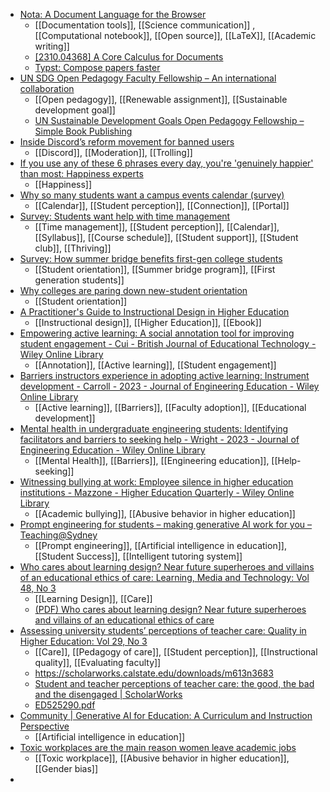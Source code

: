 - [Nota: A Document Language for the Browser](https://nota-lang.org/#def-nota)
	- [[Documentation tools]], [[Science communication]] , [[Computational notebook]], [[Open source]], [[LaTeX]], [[Academic writing]]
	- [[2310.04368] A Core Calculus for Documents](https://arxiv.org/abs/2310.04368)
	- [Typst: Compose papers faster](https://typst.app/)
- [UN SDG Open Pedagogy Faculty Fellowship – An international collaboration](https://unsdgopff.opened.ca/)
	- [[Open pedagogy]], [[Renewable assignment]], [[Sustainable development goal]]
	- [UN Sustainable Development Goals Open Pedagogy Fellowship – Simple Book Publishing](https://kpu.pressbooks.pub/unsdgtoolkit/)
- [Inside Discord’s reform movement for banned users](https://www.platformer.news/p/inside-discords-reform-movement-for)
	- [[Discord]], [[Moderation]], [[Trolling]]
- [If you use any of these 6 phrases every day, you're 'genuinely happier' than most: Happiness experts](https://www.cnbc.com/2023/10/20/phrases-genuinely-happy-people-say-every-day-according-to-psychology-experts.html)
	- [[Happiness]]
- [Why so many students want a campus events calendar (survey)](https://www.insidehighered.com/news/student-success/college-experience/2023/10/13/why-so-many-students-want-campus-events-calendar)
	- [[Calendar]], [[Student perception]], [[Connection]], [[Portal]]
- [Survey: Students want help with time management](https://www.insidehighered.com/news/student-success/college-experience/2023/10/05/survey-students-want-help-time-management)
	- [[Time management]], [[Student perception]], [[Calendar]], [[Syllabus]], [[Course schedule]], [[Student support]], [[Student club]], [[Thriving]]
- [Survey: How summer bridge benefits first-gen college students](https://www.insidehighered.com/news/student-success/college-experience/2023/09/15/survey-how-summer-bridge-benefits-first-gen)
	- [[Student orientation]], [[Summer bridge program]], [[First generation students]]
- [Why colleges are paring down new-student orientation](https://www.insidehighered.com/news/student-success/college-experience/2023/09/07/why-colleges-are-paring-down-new-student)
	- [[Student orientation]]
- [A Practitioner's Guide to Instructional Design in Higher Education](https://edtechbooks.org/id_highered)
	- [[Instructional design]], [[Higher Education]], [[Ebook]]
- [Empowering active learning: A social annotation tool for improving student engagement - Cui - British Journal of Educational Technology - Wiley Online Library](https://bera-journals.onlinelibrary.wiley.com/doi/full/10.1111/bjet.13403?campaign=wolearlyview)
	- [[Annotation]], [[Active learning]], [[Student engagement]]
- [Barriers instructors experience in adopting active learning: Instrument development - Carroll - 2023 - Journal of Engineering Education - Wiley Online Library](https://onlinelibrary.wiley.com/doi/full/10.1002/jee.20557?campaign=woletoc)
	- [[Active learning]], [[Barriers]], [[Faculty adoption]], [[Educational development]]
- [Mental health in undergraduate engineering students: Identifying facilitators and barriers to seeking help - Wright - 2023 - Journal of Engineering Education - Wiley Online Library](https://onlinelibrary.wiley.com/doi/full/10.1002/jee.20551?campaign=woletoc)
	- [[Mental Health]], [[Barriers]], [[Engineering education]], [[Help-seeking]]
- [Witnessing bullying at work: Employee silence in higher education institutions - Mazzone - Higher Education Quarterly - Wiley Online Library](https://onlinelibrary.wiley.com/doi/full/10.1111/hequ.12472?campaign=wolearlyview)
	- [[Academic bullying]], [[Abusive behavior in higher education]]
- [Prompt engineering for students – making generative AI work for you – Teaching@Sydney](https://educational-innovation.sydney.edu.au/teaching@sydney/prompt-engineering-for-students-making-generative-ai-work-for-you/)
	- [[Prompt engineering]], [[Artificial intelligence in education]], [[Student Success]], [[Intelligent tutoring system]]
- [Who cares about learning design? Near future superheroes and villains of an educational ethics of care: Learning, Media and Technology: Vol 48, No 3](https://www.tandfonline.com/doi/full/10.1080/17439884.2022.2074452)
	- [[Learning Design]], [[Care]]
	- [(PDF) Who cares about learning design? Near future superheroes and villains of an educational ethics of care](https://www.researchgate.net/publication/360541342_Who_cares_about_learning_design_Near_future_superheroes_and_villains_of_an_educational_ethics_of_care)
- [Assessing university students’ perceptions of teacher care: Quality in Higher Education: Vol 29, No 3](https://www.tandfonline.com/doi/abs/10.1080/13538322.2022.2042894)
	- [[Care]], [[Pedagogy of care]], [[Student perception]], [[Instructional quality]], [[Evaluating faculty]]
	- https://scholarworks.calstate.edu/downloads/m613n3683
	- [Student and teacher perceptions of teacher care: the good, the bad and the disengaged | ScholarWorks](https://scholarworks.calstate.edu/concern/theses/g158bq27n)
	- [ED525290.pdf](https://files.eric.ed.gov/fulltext/ED525290.pdf)
- [Community | Generative AI for Education: A Curriculum and Instruction Perspective](https://community.aws/posts/genai-for-edu)
	- [[Artificial intelligence in education]]
- [Toxic workplaces are the main reason women leave academic jobs](https://www.nature.com/articles/d41586-023-03251-8)
	- [[Toxic workplace]], [[Abusive behavior in higher education]], [[Gender bias]]
-